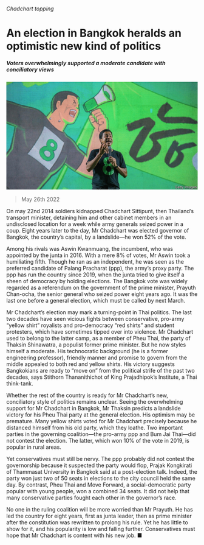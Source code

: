 ###### Chadchart topping

# An election in Bangkok heralds an optimistic new kind of politics 

##### Voters overwhelmingly supported a moderate candidate with conciliatory views 

![image](images/20220528_ASP501.jpg) 

> May 26th 2022 

On may 22nd 2014 soldiers kidnapped Chadchart Sittipunt, then Thailand’s transport minister, detaining him and other cabinet members in an undisclosed location for a week while army generals seized power in a coup. Eight years later to the day, Mr Chadchart was elected governor of Bangkok, the country’s capital, by a landslide—he won 52% of the vote. 

Among his rivals was Aswin Kwanmuang, the incumbent, who was appointed by the junta in 2016. With a mere 8% of votes, Mr Aswin took a humiliating fifth. Though he ran as an independent, he was seen as the preferred candidate of Palang Pracharat (ppp), the army’s proxy party. The ppp has run the country since 2019, when the junta tried to give itself a sheen of democracy by holding elections. The Bangkok vote was widely regarded as a referendum on the government of the prime minister, Prayuth Chan-ocha, the senior general who seized power eight years ago. It was the last one before a general election, which must be called by next March. 

Mr Chadchart’s election may mark a turning-point in Thai politics. The last two decades have seen vicious fights between conservative, pro-army “yellow shirt” royalists and pro-democracy “red shirts” and student protesters, which have sometimes tipped over into violence. Mr Chadchart used to belong to the latter camp, as a member of Pheu Thai, the party of Thaksin Shinawatra, a populist former prime minister. But he now styles himself a moderate. His technocratic background (he is a former engineering professor), friendly manner and promise to govern from the middle appealed to both red and yellow shirts. His victory suggests Bangkokians are ready to “move on” from the political strife of the past two decades, says Stithorn Thananithichot of King Prajadhipok’s Institute, a Thai think-tank.

Whether the rest of the country is ready for Mr Chadchart’s new, conciliatory style of politics remains unclear. Seeing the overwhelming support for Mr Chadchart in Bangkok, Mr Thaksin predicts a landslide victory for his Pheu Thai party at the general election. His optimism may be premature. Many yellow shirts voted for Mr Chadchart precisely because he distanced himself from his old party, which they loathe. Two important parties in the governing coalition—the pro-army ppp and Bum Jai Thai—did not contest the election. The latter, which won 10% of the vote in 2019, is popular in rural areas. 

Yet conservatives must still be nervy. The ppp probably did not contest the governorship because it suspected the party would flop, Prajak Kongkirati of Thammasat University in Bangkok said at a post-election talk. Indeed, the party won just two of 50 seats in elections to the city council held the same day. By contrast, Pheu Thai and Move Forward, a social-democratic party popular with young people, won a combined 34 seats. It did not help that many conservative parties fought each other in the governor’s race.

No one in the ruling coalition will be more worried than Mr Prayuth. He has led the country for eight years, first as junta leader, then as prime minister after the constitution was rewritten to prolong his rule. Yet he has little to show for it, and his popularity is low and falling further. Conservatives must hope that Mr Chadchart is content with his new job. ■

